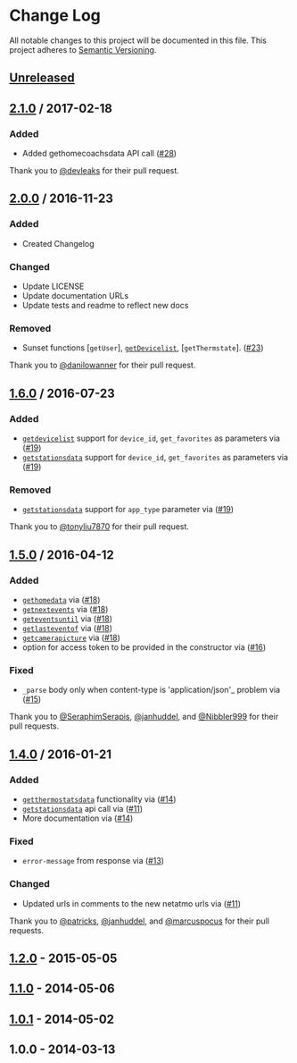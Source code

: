 # Change Log
All notable changes to this project will be documented in this file.
This project adheres to [Semantic Versioning](http://semver.org/).

## [Unreleased]

## [2.1.0] / 2017-02-18
### Added
- Added gethomecoachsdata API call ([#28])

Thank you to [@devleaks] for their pull request.

## [2.0.0] / 2016-11-23
### Added
- Created Changelog

### Changed
- Update LICENSE
- Update documentation URLs
- Update tests and readme to reflect new docs

### Removed
- Sunset functions [`getUser`], [`getDevicelist`], [`getThermstate`]. ([#23])

Thank you to [@danilowanner] for their pull request.

## [1.6.0] / 2016-07-23
### Added
- [`getdevicelist`] support for `device_id`, `get_favorites` as parameters via ([#19])
- [`getstationsdata`] support for `device_id`, `get_favorites` as parameters via ([#19])

### Removed
- [`getstationsdata`] support for `app_type` parameter via ([#19])

Thank you to [@tonyliu7870] for their pull request.


## [1.5.0] / 2016-04-12
### Added
- [`gethomedata`] via ([#18])
- [`getnextevents`] via ([#18])
- [`geteventsuntil`] via ([#18])
- [`getlasteventof`] via ([#18])
- [`getcamerapicture`] via ([#18])
- option for access token to be provided in the constructor via ([#16])

### Fixed
- `_parse` body only when content-type is 'application/json'_ problem via ([#15])

Thank you to [@SeraphimSerapis], [@janhuddel], and [@Nibbler999] for their pull requests.


## [1.4.0] / 2016-01-21
### Added
- [`getthermostatsdata`] functionality via ([#14])
- [`getstationsdata`] api call via ([#11])
- More documentation via ([#14])

### Fixed
- `error-message` from response via ([#13])

### Changed
- Updated urls in comments to the new netatmo urls via ([#11])

Thank you to [@patricks], [@janhuddel], and [@marcuspocus] for their pull requests.


## [1.2.0] - 2015-05-05


## [1.1.0] - 2014-05-06


## [1.0.1] - 2014-05-02


## 1.0.0 - 2014-03-13


[Unreleased]: https://github.com/karbassi/netatmo/compare/v2.1.0...HEAD
[2.1.0]: https://github.com/karbassi/netatmo/compare/v2.0.0...v2.1.0
[2.0.0]: https://github.com/karbassi/netatmo/compare/v1.6.0...v2.0.0
[1.6.0]: https://github.com/karbassi/netatmo/compare/v1.5.0...v1.6.0
[1.5.0]: https://github.com/karbassi/netatmo/compare/v1.4.0...v1.5.0
[1.4.0]: https://github.com/karbassi/netatmo/compare/v1.2.0...v1.4.0
[1.2.0]: https://github.com/karbassi/netatmo/compare/v1.1.0...v1.2.0
[1.1.0]: https://github.com/karbassi/netatmo/compare/v1.0.1...v1.1.0
[1.0.1]: https://github.com/karbassi/netatmo/compare/v1.0.0...v1.0.1

[#28]: https://github.com/karbassi/netatmo/pull/28
[#27]: https://github.com/karbassi/netatmo/pull/27
[#26]: https://github.com/karbassi/netatmo/pull/26
[#25]: https://github.com/karbassi/netatmo/pull/25
[#24]: https://github.com/karbassi/netatmo/pull/24
[#23]: https://github.com/karbassi/netatmo/pull/23
[#22]: https://github.com/karbassi/netatmo/pull/22
[#21]: https://github.com/karbassi/netatmo/pull/21
[#29]: https://github.com/karbassi/netatmo/pull/19
[#19]: https://github.com/karbassi/netatmo/pull/19
[#18]: https://github.com/karbassi/netatmo/pull/18
[#17]: https://github.com/karbassi/netatmo/pull/17
[#16]: https://github.com/karbassi/netatmo/pull/16
[#15]: https://github.com/karbassi/netatmo/pull/15
[#14]: https://github.com/karbassi/netatmo/pull/14
[#13]: https://github.com/karbassi/netatmo/pull/13
[#12]: https://github.com/karbassi/netatmo/pull/12
[#11]: https://github.com/karbassi/netatmo/pull/11

[`getcamerapicture`]: https://dev.netatmo.com/dev/resources/technical/reference/welcome/getcamerapicture
[`getdevicelist`]: https://dev.netatmo.com/dev/resources/technical/reference/weatherstation/getstationsdata
[`geteventsuntil`]: https://dev.netatmo.com/dev/resources/technical/reference/welcome/geteventsuntil
[`gethomedata`]: https://dev.netatmo.com/dev/resources/technical/reference/welcome/gethomedata
[`getlasteventof`]: https://dev.netatmo.com/dev/resources/technical/reference/welcome/getlasteventof
[`getnextevents`]: https://dev.netatmo.com/dev/resources/technical/reference/welcome/getnextevents
[`getstationsdata`]: https://dev.netatmo.com/dev/resources/technical/reference/weatherstation/getstationsdata
[`getthermostatsdata`]: https://dev.netatmo.com/dev/resources/technical/reference/thermostat/getthermostatsdata

[@tonyliu7870]: https://github.com/tonyliu7870
[@SeraphimSerapis]: https://github.com/SeraphimSerapis
[@janhuddel]: https://github.com/janhuddel
[@Nibbler999]: https://github.com/Nibbler999
[@patricks]: https://github.com/patricks
[@janhuddel]: https://github.com/janhuddel
[@marcuspocus]: https://github.com/marcuspocus
[@danilowanner]: https://github.com/danilowanner
[@devleaks]: https://github.com/devleaks
